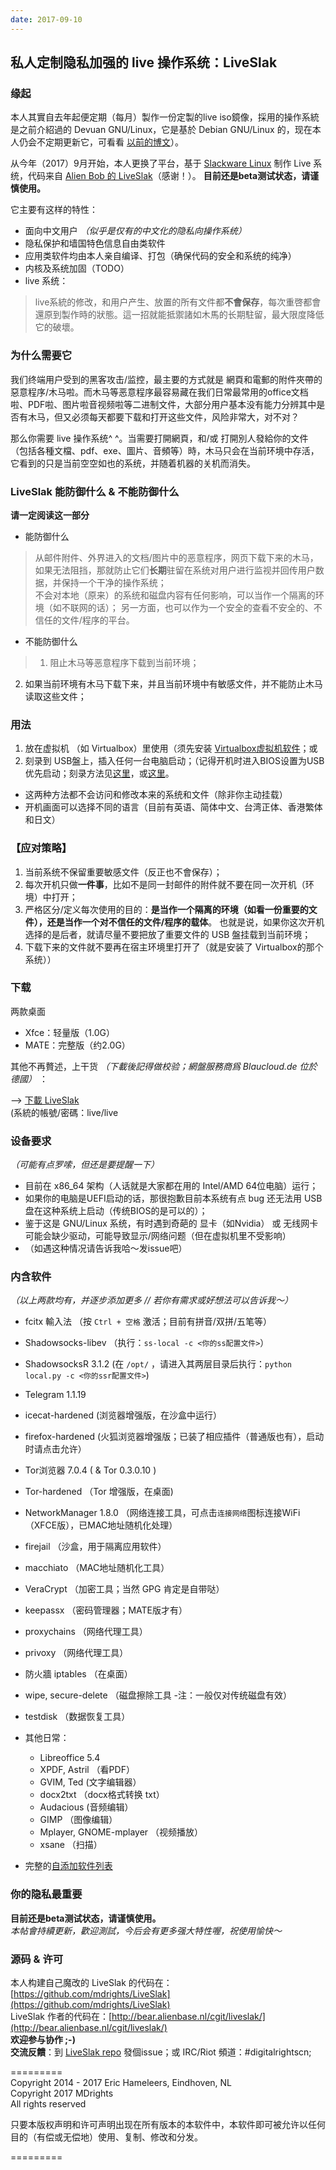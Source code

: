 ```yaml
---
date: 2017-09-10
---
```


## 私人定制隐私加强的 live 操作系统：LiveSlak


### 缘起
本人其實自去年起便定期（每月）製作一份定製的live iso鏡像，採用的操作系統是之前介紹過的 Devuan GNU/Linux，它是基於 Debian GNU/Linux 的，现在本人仍会不定期更新它，可看看 [以前的博文](https://mdrights.github.io/os-observe/posts/2017/08/Refracta-live.html)）。

从今年（2017）9月开始，本人更换了平台，基于 [Slackware Linux](http://slackware.com) 制作 Live 系统，代码来自 [Alien Bob 的 LiveSlak](http://www.slackware.com/~alien/liveslak/)（感谢！）。 **目前还是beta测试状态，请谨慎使用。**  

它主要有这样的特性：   

- 面向中文用户 _（似乎是仅有的中文化的隐私向操作系统）_    
- 隐私保护和墙国特色信息自由类软件
- 应用类软件均由本人亲自编译、打包（确保代码的安全和系统的纯净）
- 内核及系统加固（TODO）
- live 系统：

<!--more-->
> live系統的修改，和用户产生、放置的所有文件都**不會保存**，每次重啓都會還原到製作時的狀態。這一招就能抵禦諸如木馬的长期駐留，最大限度降低它的破壞。

### 为什么需要它
我们终端用户受到的黑客攻击/监控，最主要的方式就是 網頁和電郵的附件夾帶的惡意程序/木马啦。而木马等恶意程序最容易藏在我们日常最常用的office文档啦、PDF啦、图片啦音视频啦等二进制文件，大部分用户基本没有能力分辨其中是否有木马，但又必须每天都要下载和打开这些文件，风险非常大，对不对？

那么你需要 live 操作系统^ ^。当需要打開網頁，和/或 打開別人發給你的文件（包括各種文檔、pdf、exe、圖片、音頻等）時，木马只会在当前环境中存活，它看到的只是当前空空如也的系统，并随着机器的关机而消失。

### LiveSlak 能防御什么 & 不能防御什么
**请一定阅读这一部分**   
- 能防御什么  
> 从邮件附件、外界进入的文档/图片中的恶意程序，网页下载下来的木马，如果无法阻挡，那就防止它们**长期**驻留在系统对用户进行监视并回传用户数据，并保持一个干净的操作系统；   
> 不会对本地（原来）的系统和磁盘内容有任何影响，可以当作一个隔离的环境（如不联网的话）；
> 另一方面，也可以作为一个安全的查看不安全的、不信任的文件/程序的平台。

- 不能防御什么   
> 1. 阻止木马等恶意程序下载到当前环境； 
2. 如果当前环境有木马下载下来，并且当前环境中有敏感文件，并不能防止木马读取这些文件；   


### 用法
1. 放在虚拟机 （如 Virtualbox）里使用（须先安装 [Virtualbox虚拟机软件](https://www.virtualbox.org/wiki/Downloads)；或   
2. 刻录到 USB盤上，插入任何一台电脑启动；（记得开机时进入BIOS设置为USB优先启动；刻录方法见[这里](https://rufus.akeo.ie/?locale=zh_CN)，或[这里](https://program-think.blogspot.com/2013/12/create-bootable-usb-stick-from-iso.html)。   
- 这两种方法都不会访问和修改本来的系统和文件（除非你主动挂载）
- 开机画面可以选择不同的语言（目前有英语、简体中文、台湾正体、香港繁体和日文）

### 【应对策略】    
1. 当前系统不保留重要敏感文件（反正也不會保存）；
2. 每次开机只做**一件事**，比如不是同一封邮件的附件就不要在同一次开机（环境）中打开；
3. 严格区分/定义每次使用的目的：**是当作一个隔离的环境（如看一份重要的文件），还是当作一个对不信任的文件/程序的载体**。 也就是说，如果你这次开机选择的是后者，就请尽量不要把放了重要文件的 USB 盤挂载到当前环境；
4. 下载下来的文件就不要再在宿主环境里打开了（就是安装了 Virtualbox的那个系统））


### 下载
两款桌面
- Xfce：轻量版（1.0G） 
- MATE：完整版（约2.0G）

其他不再贅述，上干货 _（下載後記得做校验；網盤服務商爲 Blaucloud.de 位於德國）_ ：

 --> [下載 LiveSlak](https://github.com/mdrights/LiveSlak#download)   
(系統的帳號/密碼：live/live     


### 设备要求  
_（可能有点罗嗦，但还是要提醒一下）_   
- 目前在 x86_64 架构（人话就是大家都在用的 Intel/AMD 64位电脑）运行；
- 如果你的电脑是UEFI启动的话，那很抱歉目前本系统有点 bug 还无法用 USB盘在这种系统上启动（传统BIOS的是可以的）；
- 鉴于这是 GNU/Linux 系统，有时遇到奇葩的 显卡（如Nvidia） 或 无线网卡 可能会缺少驱动，可能导致显示/网络问题（但在虚拟机里不受影响）
- （如遇这种情况请告诉我哈～发issue吧）   


### 内含软件
_（以上两款均有，并逐步添加更多 // 若你有需求或好想法可以告诉我～）_
- fcitx 輸入法 （按 `Ctrl + 空格` 激活；目前有拼音/双拼/五笔等）
- Shadowsocks-libev （执行：`ss-local -c <你的ss配置文件>`）
- ShadowsocksR 3.1.2 (在 `/opt/` ，请进入其两层目录后执行：`python local.py -c <你的ssr配置文件>`)
- Telegram 1.1.19
- icecat-hardened (浏览器增强版，在沙盒中运行）
- firefox-hardened (火狐浏览器增强版；已装了相应插件（普通版也有），启动时请点击允许）
- Tor浏览器 7.0.4 ( & Tor 0.3.0.10 )
- Tor-hardened （Tor 增强版，在桌面)
- NetworkManager 1.8.0 （网络连接工具，可点击`连接网络`图标连接WiFi（XFCE版），已MAC地址随机化处理） 
- firejail （沙盒，用于隔离应用软件）
- macchiato （MAC地址随机化工具）
- VeraCrypt （加密工具；当然 GPG 肯定是自带哒）
- keepassx （密码管理器；MATE版才有）
- proxychains （网络代理工具）
- privoxy （网络代理工具）
- 防火牆 iptables （在桌面）
- wipe, secure-delete （磁盘擦除工具 -注：一般仅对传统磁盘有效）
- testdisk  （数据恢复工具）

- 其他日常：
    - Libreoffice 5.4
    - XPDF, Astril （看PDF）
    - GVIM, Ted (文字编辑器）
    - docx2txt  （docx格式转换 txt）
    - Audacious (音频编辑）
    - GIMP （图像编辑）
    - Mplayer, GNOME-mplayer （视频播放）
    - xsane （扫描）

- 完整的[自添加软件列表](https://github.com/mdrights/LiveSlak/blob/mdrights/pkglists/mdrights.lst)


### 你的隐私最重要
**目前还是beta测试状态，请谨慎使用。**  
_本帖會持續更新，歡迎測試，今后会有更多强大特性喔，祝使用愉快～_   

### 源码 & 许可
本人构建自己魔改的 LiveSlak 的代码在：[https://github.com/mdrights/LiveSlak](https://github.com/mdrights/LiveSlak)  
LiveSlak 作者的代码在：[http://bear.alienbase.nl/cgit/liveslak/](http://bear.alienbase.nl/cgit/liveslak/)  
**欢迎参与协作 ;-)**   
**交流反饋**：到 [LiveSlak repo](https://github.com/mdrights/LiveSlak) 發個issue；或 IRC/Riot 頻道：#digitalrightscn;       


=========  
Copyright 2014 - 2017 Eric Hameleers, Eindhoven, NL   
Copyright 2017 MDrights <mdrights at tutanota dot de>   
All rights reserved  

只要本版权声明和许可声明出现在所有版本的本软件中，本软件即可被允许以任何目的（有偿或无偿地）使用、复制、修改和分发。

=========

